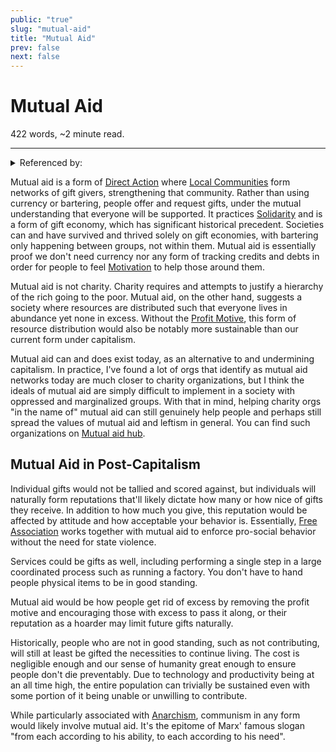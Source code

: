 ```yaml
---
public: "true"
slug: "mutual-aid"
title: "Mutual Aid"
prev: false
next: false
---
```

<script setup>
import { data } from '../../git.data.ts';
import { useData } from 'vitepress';
const pageData = useData();
</script>
<h1 class="p-name">Mutual Aid</h1>
<p>422 words, ~2 minute read. <span v-html="data[`site/${pageData.page.value.relativePath}`]" /></p>
<hr/>

<details><summary>Referenced by:</summary><a href="/garden/a-plea-to-organize/index.md">A Plea to Organize</a><a href="/garden/anarchism/index.md">Anarchism</a><a href="/garden/direct-action/index.md">Direct Action</a><a href="/garden/leftism/index.md">Leftism</a><a href="/garden/local-communities/index.md">Local Communities</a><a href="/garden/my-political-beliefs/index.md">My Political Beliefs</a><a href="/garden/solidarity/index.md">Solidarity</a></details>

Mutual aid is a form of [Direct Action](/garden/direct-action/index.md) where [Local Communities](/garden/local-communities/index.md) form networks of gift givers, strengthening that community. Rather than using currency or bartering, people offer and request gifts, under the mutual understanding that everyone will be supported. It practices [Solidarity](/garden/solidarity/index.md) and is a form of gift economy, which has significant historical precedent. Societies can and have survived and thrived solely on gift economies, with bartering only happening between groups, not within them. Mutual aid is essentially proof we don't need currency nor any form of tracking credits and debts in order for people to feel [Motivation](/garden/motivation/index.md) to help those around them.

Mutual aid is not charity. Charity requires and attempts to justify a hierarchy of the rich going to the poor. Mutual aid, on the other hand, suggests a society where resources are distributed such that everyone lives in abundance yet none in excess. Without the [Profit Motive](/garden/profit-motive/index.md), this form of resource distribution would also be notably more sustainable than our current form under capitalism.

Mutual aid can and does exist today, as an alternative to and undermining capitalism. In practice, I've found a lot of orgs that identify as mutual aid networks today are much closer to charity organizations, but I think the ideals of mutual aid are simply difficult to implement in a society with oppressed and marginalized groups. With that in mind, helping charity orgs "in the name of" mutual aid can still genuinely help people and perhaps still spread the values of mutual aid and leftism in general. You can find such organizations on [Mutual aid hub](https://www.mutualaidhub.org/).

## Mutual Aid in Post-Capitalism

Individual gifts would not be tallied and scored against, but individuals will naturally form reputations that'll likely dictate how many or how nice of gifts they receive. In addition to how much you give, this reputation would be affected by attitude and how acceptable your behavior is. Essentially, [Free Association](/garden/free-association/index.md) works together with mutual aid to enforce pro-social behavior without the need for state violence.

Services could be gifts as well, including performing a single step in a large coordinated process such as running a factory. You don't have to hand people physical items to be in good standing.

Mutual aid would be how people get rid of excess by removing the profit motive and encouraging those with excess to pass it along, or their reputation as a hoarder may limit future gifts naturally.

Historically, people who are not in good standing, such as not contributing, will still at least be gifted the necessities to continue living. The cost is negligible enough and our sense of humanity great enough to ensure people don't die preventably. Due to technology and productivity being at an all time high, the entire population can trivially be sustained even with some portion of it being unable or unwilling to contribute.

While particularly associated with [Anarchism](/garden/anarchism/index.md), communism in any form would likely involve mutual aid. It's the epitome of Marx' famous slogan "from each according to his ability, to each according to his need".
